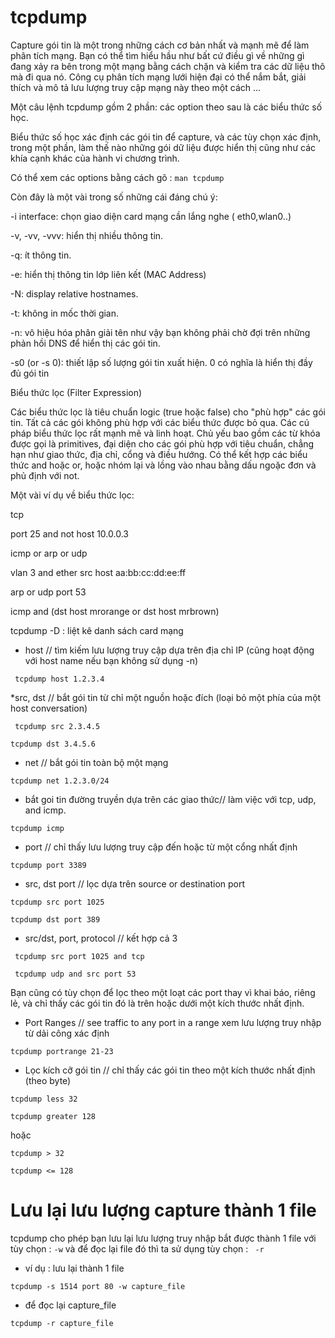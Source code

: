 # tcpdump
Capture gói tin là một trong những cách cơ bản nhất và mạnh mẽ để làm phân tích mạng. Bạn có thể tìm hiểu hầu như bất cứ điều gì về những gì đang xảy ra bên trong một mạng bằng cách chặn và kiểm tra các dữ liệu thô mà đi qua nó. Công cụ phân tích mạng lưới hiện đại có thể nắm bắt, giải thích và mô tả lưu lượng truy cập mạng này theo một cách ...

Một câu lệnh tcpdump gồm 2 phần: các option theo sau là các biểu thức số học.

Biểu thức số học xác định các gói tin để capture, và các tùy chọn xác định, trong một phần, làm thế nào những gói dữ liệu được hiển thị cũng như các khía cạnh khác của hành vi  chương trình.

Có thể xem các options bằng cách gõ : `man tcpdump`

Còn đây là một vài trong số những cái đáng chú ý:

-i interface: chọn giao diện card mạng cần lắng nghe ( eth0,wlan0..)

-v, -vv, -vvv: hiển thị nhiều thông tin.

-q: ít thông tin.

-e: hiển thị thông tin lớp liên kết (MAC Address)

-N: display relative hostnames.

-t: không in mốc thời gian.

-n: vô hiệu hóa phân giải tên như vậy bạn không phải chờ đợi trên những phản hồi DNS để hiển thị các gói tin.

-s0 (or -s 0): thiết lập số lượng gói tin xuất hiện. 0 có nghĩa là hiển thị đầy đủ gói tin

Biểu thức lọc (Filter Expression)

Các biểu thức lọc là tiêu chuẩn logic (true hoặc false) cho "phù hợp" các gói tin. Tất cả các gói không phù hợp với các biểu thức được bỏ qua. Các cú pháp biểu thức lọc rất mạnh mẽ và linh hoạt. Chủ yếu bao gồm các từ khóa được gọi là primitives, đại diện cho các gói phù hợp với tiêu chuẩn,  chẳng hạn như giao thức, địa chỉ, cổng và điều hướng. Có thể kết hợp các biểu thức and hoặc or, hoặc nhóm lại và lồng vào nhau bằng dấu ngoặc đơn và phủ định với not.

Một vài ví dụ về biểu thức lọc:

tcp

port 25 and not host 10.0.0.3

icmp or arp or udp

vlan 3 and ether src host aa:bb:cc:dd:ee:ff

arp or udp port 53

icmp and \(dst host mrorange or dst host mrbrown\)

tcpdump -D : liệt kê danh sách card mạng

* host // tìm kiếm lưu lượng truy cập dựa trên địa chỉ IP (cũng hoạt động với host name  nếu bạn không sử dụng -n)


` tcpdump host 1.2.3.4`

*src, dst // bắt gói tin  từ chỉ một nguồn hoặc đích (loại bỏ một phía của một host conversation)

` tcpdump src 2.3.4.5`

`tcpdump dst 3.4.5.6 `

* net // bắt gói tin toàn bộ một mạng

` tcpdump net 1.2.3.0/24 `

* bắt goi tin đường truyền dựa trên các giao thức// làm việc với  tcp, udp, and icmp.

`tcpdump icmp`

* port //  chỉ thấy lưu lượng truy cập đến hoặc từ một cổng nhất định

`tcpdump port 3389`

* src, dst port // lọc dựa trên  source or destination port 

` tcpdump src port 1025 `

`tcpdump dst port 389`

* src/dst, port, protocol // kết hợp cả 3

` tcpdump src port 1025 and tcp`

` tcpdump udp and src port 53`

Bạn cũng có tùy chọn để lọc theo một loạt các port thay vì khai báo, riêng lẻ, và chỉ thấy các gói tin đó là trên hoặc dưới một kích thước nhất định.

* Port Ranges // see traffic to any port in a range xem lưu lượng truy nhập từ dải công xác định

`tcpdump portrange 21-23`

* Lọc kích cỡ gói tin // chỉ thấy các gói tin theo một kích thước nhất định (theo byte)

`tcpdump less 32`

`tcpdump greater 128`

hoặc

`tcpdump > 32`

`tcpdump <= 128`

# Lưu lại lưu lượng capture thành 1 file

tcpdump cho phép bạn lưu lại lưu lượng truy nhập bắt được thành 1 file với tùy chọn : ` -w ` và để đọc lại file đó thì ta sử dụng tùy chọn : ` -r`

* ví dụ : lưu lại thành 1 file

`tcpdump -s 1514 port 80 -w capture_file`

* để đọc lại capture_file

`tcpdump -r capture_file`








